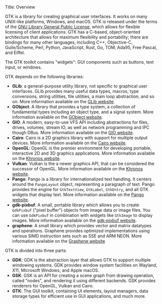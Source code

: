 Title: Overview

GTK is a library for creating graphical user interfaces. It works on many
UNIX-like platforms, Windows, and macOS. GTK is released under the terms of
the [GNU Library General Public License][gnu-lgpl], which allows for flexible
licensing of client applications. GTK has a C-based, object-oriented
architecture that allows for maximum flexibility and portability; there are
bindings for many other languages, including C++, Objective-C, Guile/Scheme, Perl,
Python, JavaScript, Rust, Go, TOM, Ada95, Free Pascal, and Eiffel.

The GTK toolkit contains "widgets": GUI components such as buttons, text
input, or windows.

GTK depends on the following libraries:

 - **GLib**: a general-purpose utility library, not specific to graphical
   user interfaces. GLib provides many useful data types, macros, type
   conversions, string utilities, file utilities, a main loop abstraction,
   and so on. More information available on the [GLib website][glib].
 - **GObject**: A library that provides a type system, a collection of
   fundamental types including an object type, and a signal system. More
   information available on the [GObject website][gobject].
 - **GIO**: A modern, easy-to-use VFS API including abstractions for files,
   drives, volumes, stream IO, as well as network programming and IPC though
   DBus. More information available on the [GIO website][gio].
 - **Cairo**: Cairo is a 2D graphics library with support for multiple
   output devices. More information available on the [Cairo website][cairo].
 - **OpenGL**: OpenGL is the premier environment for developing portable,
   interactive 2D and 3D graphics applications. More information available
   on the [Khronos website][opengl].
 - **Vulkan**: Vulkan is the a newer graphics API, that can be considered
   the successor of OpenGL.  More information available on the
   [Khronos website][vulkan].
 - **Pango**: Pango is a library for internationalized text handling. It
   centers around the `PangoLayout` object, representing a paragraph of
   text.  Pango provides the engine for `GtkTextView`, `GtkLabel`,
   `GtkEntry`, and all GTK widgets that display text. More information
   available on the [Pango website][pango].
 - **gdk-pixbuf**: A small, portable library which allows you to create
   `GdkPixbuf` ("pixel buffer") objects from image data or image files. You
   can use `GdkPixbuf` in combination with widgets like `GtkImage` to
   display images. More information available on the
   [gdk-pixbuf website][gdkpixbuf].
 - **graphene**: A small library which provides vector and matrix
   datatypes and operations. Graphene provides optimized implementations
   using various SIMD instruction sets such as SSE and ARM NEON. More
   information available on the [Graphene website][graphene]

GTK is divided into three parts:

 - **GDK**: GDK is the abstraction layer that allows GTK to support multiple
   windowing systems. GDK provides window system facilities on Wayland, X11,
   Microsoft Windows, and Apple macOS.
 - **GSK**: GSK is an API for creating a scene graph from drawing operation,
   called "nodes", and rendering it using different backends. GSK provides
   renderers for OpenGL, Vulkan and Cairo.
 - **GTK**: The GUI toolkit, containing UI elements, layout managers, data
   storage types for efficient use in GUI applications, and much more.

[gnu-lgpl]: https://www.gnu.org/licenses/old-licenses/lgpl-2.1.en.html
[glib]: https://developer.gnome.org/glib/stable/
[gobject]: https://developer.gnome.org/gobject/stable/
[gio]: https://developer.gnome.org/gio/stable/
[cairo]: https://www.cairographics.org/manual/
[opengl]: https://www.opengl.org/about/
[vulkan]: https://www.vulkan.org/
[pango]: https://pango.gnome.org/
[gdkpixbuf]: https://developer.gnome.org/gdk-pixbuf/stable/
[graphene]: https://ebassi.github.io/graphene/
